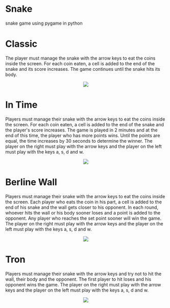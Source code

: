 # Snake
snake game using pygame in python

# Classic
The player must manage the snake with the arrow keys to eat the coins inside the screen. For each coin eaten, a cell is added to the end of the snake and its score increases. The game continues until the snake hits its body.
<p align="center"><img src="https://user-images.githubusercontent.com/57006850/92823654-c9155b80-f3e2-11ea-9d86-cb619f7baae6.gif"/></img></p>

# In Time
Players must manage their snake with the arrow keys to eat the coins inside the screen. For each coin eaten, a cell is added to the end of the snake and the player's score increases. The game is played in 2 minutes and at the end of this time, the player who has more points wins. Until the points are equal, the time increases by 30 seconds to determine the winner.
The player on the right must play with the arrow keys and the player on the left must play with the keys a, s, d and w.
<p align="center"><img src="https://user-images.githubusercontent.com/57006850/92824551-ce26da80-f3e3-11ea-9800-db90e254fa29.gif"/></img></p>

# Berline Wall
Players must manage their snake with the arrow keys to eat the coins inside the screen. Each player who eats the coin in his part, a cell is added to the end of his snake and the wall gets closer to his opponent. In each round, whoever hits the wall or his body sooner loses and a point is added to the opponent. Any player who reaches the set point sooner will win the game.
The player on the right must play with the arrow keys and the player on the left must play with the keys a, s, d and w.
<p align="center"><img src="https://user-images.githubusercontent.com/57006850/92825654-0b3f9c80-f3e5-11ea-8855-6a4bed0f2140.gif"/></img></p>

# Tron
Players must manage their snake with the arrow keys and try not to hit the wall, their body and the opponent. The first player to hit loses and his opponent wins the game.
The player on the right must play with the arrow keys and the player on the left must play with the keys a, s, d and w.
<p align="center"><img src="https://user-images.githubusercontent.com/57006850/92826281-c36d4500-f3e5-11ea-8f52-e6c7bccc27ca.gif"/></img></p>
